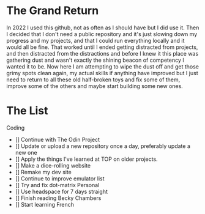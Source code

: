 # The Grand Return
In 2022 I used this github, not as often as I should have but I did use it. Then I decided that I don't need a public repository and it's just slowing down my progress and my projects, and that I could run everything locally and it would all be fine. That worked until I ended getting distracted from projects, and then distracted from the distractions and before I knew it this place was gathering dust and wasn't exactly the shining beacon of competency I wanted it to be. Now here I am attempting to wipe the dust off and get those grimy spots clean again, my actual skills if anything have improved but I just need to return to all these old half-broken toys and fix some of them, improve some of the others and maybe start building some new ones.

# The List
Coding
 - [] Continue with The Odin Project
 - [] Update or upload a new repository once a day, preferably update a new one
 - [] Apply the things I've learned at TOP on older projects.
 - [] Make a dice-rolling website
 - [] Remake my dev site
 - [] Continue to improve emulator list
 - [] Try and fix dot-matrix
Personal
 - [] Use headspace for 7 days straight
 - [] Finish reading Becky Chambers
 - [] Start learning French
